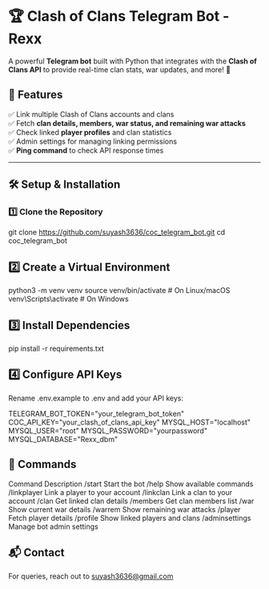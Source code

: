 # 
# 🏆 Clash of Clans Telegram Bot - Rexx  

A powerful **Telegram bot** built with Python that integrates with the **Clash of Clans API** to provide real-time clan stats, war updates, and more! 🚀  

## 📌 Features  
✅ Link multiple Clash of Clans accounts and clans  
✅ Fetch **clan details, members, war status, and remaining war attacks**  
✅ Check linked **player profiles** and clan statistics  
✅ Admin settings for managing linking permissions  
✅ **Ping command** to check API response times  

---

## 🛠️ Setup & Installation  

### **1️⃣ Clone the Repository**  
 
git clone https://github.com/suyash3636/coc_telegram_bot.git
cd coc_telegram_bot


## 2️⃣ Create a Virtual Environment
 
python3 -m venv venv
source venv/bin/activate  # On Linux/macOS
venv\Scripts\activate      # On Windows

## 3️⃣ Install Dependencies

pip install -r requirements.txt

## 4️⃣ Configure API Keys
Rename .env.example to .env and add your API keys:
 
TELEGRAM_BOT_TOKEN="your_telegram_bot_token"
COC_API_KEY="your_clash_of_clans_api_key"
MYSQL_HOST="localhost"
MYSQL_USER="root"
MYSQL_PASSWORD="yourpassword"
MYSQL_DATABASE="Rexx_dbm"


## 📜 Commands
Command	Description
/start	Start the bot
/help	Show available commands
/linkplayer	Link a player to your account
/linkclan	Link a clan to your account
/clan	Get linked clan details
/members	Get clan members list
/war	Show current war details
/warrem	Show remaining war attacks
/player	Fetch player details
/profile	Show linked players and clans
/adminsettings	Manage bot admin settings

## 📬 Contact
For queries, reach out to suyash3636@gmail.com 